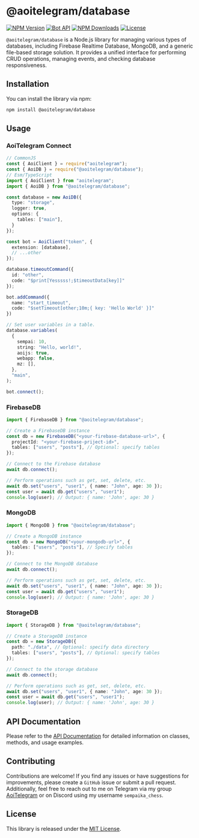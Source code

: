 # **@aoitelegram/database**

[![NPM Version](https://img.shields.io/npm/v/@aoitelegram/database)](https://www.npmjs.com/package/@aoitelegram/database)
[![Bot API](https://img.shields.io/badge/Bot%20API-v.7.2-00aced.svg?style=flat-square&logo=telegram)](https://core.telegram.org/bots/api)
[![NPM Downloads](https://img.shields.io/npm/dt/@aoitelegram/database.svg?maxAge=3600)](https://www.npmjs.com/package/@aoitelegram/database)
[![License](https://img.shields.io/npm/l/@aoitelegram/database)](https://github.com/aoitelegram/database/blob/main/LICENSE)

`@aoitelegram/database` is a Node.js library for managing various types of databases, including Firebase Realtime Database, MongoDB, and a generic file-based storage solution. It provides a unified interface for performing CRUD operations, managing events, and checking database responsiveness.

## Installation

You can install the library via npm:

```bash
npm install @aoitelegram/database
```

## Usage

### AoiTelegram Connect
```typescript
// CommonJS
const { AoiClient } = require("aoitelegram");
const { AoiDB } = require("@aoitelegram/database");
// Esm/TypeScript
import { AoiClient } from "aoitelegram";
import { AoiDB } from "@aoitelegram/database";

const database = new AoiDB({
  type: "storage",
  logger: true,
  options: {
    tables: ["main"],
  }
});

const bot = AoiClient("token", {
  extension: [database],
  // ...other
});

database.timeoutCommand({
  id: "other",
  code: "$print[Yesssss!;$timeoutData[key]]"
});

bot.addCommand({
  name: "start_timeout",
  code: "$setTimeout[other;10m;{ key: 'Hello World' }]"
})

// Set user variables in a table.
database.variables(
  {
    sempai: 10,
    string: "Hello, world!",
    aoijs: true,
    webapp: false,
    mz: [],
  },
  "main",
);

bot.connect();
```

### FirebaseDB

```typescript
import { FirebaseDB } from "@aoitelegram/database";

// Create a FirebaseDB instance
const db = new FirebaseDB("<your-firebase-database-url>", {
  projectId: "<your-firebase-priject-id>",
  tables: ["users", "posts"], // Optional: specify tables
});

// Connect to the Firebase database
await db.connect();

// Perform operations such as get, set, delete, etc.
await db.set("users", "user1", { name: "John", age: 30 });
const user = await db.get("users", "user1");
console.log(user); // Output: { name: 'John', age: 30 }
```

### MongoDB

```typescript
import { MongoDB } from "@aoitelegram/database";

// Create a MongoDB instance
const db = new MongoDB("<your-mongodb-url>", {
  tables: ["users", "posts"], // Specify tables
});

// Connect to the MongoDB database
await db.connect();

// Perform operations such as get, set, delete, etc.
await db.set("users", "user1", { name: "John", age: 30 });
const user = await db.get("users", "user1");
console.log(user); // Output: { name: 'John', age: 30 }
```

### StorageDB

```typescript
import { StorageDB } from "@aoitelegram/database";

// Create a StorageDB instance
const db = new StorageDB({
  path: "./data", // Optional: specify data directory
  tables: ["users", "posts"], // Optional: specify tables
});

// Connect to the storage database
await db.connect();

// Perform operations such as get, set, delete, etc.
await db.set("users", "user1", { name: "John", age: 30 });
const user = await db.get("users", "user1");
console.log(user); // Output: { name: 'John', age: 30 }
```

## API Documentation

Please refer to the [API Documentation](#) for detailed information on classes, methods, and usage examples.

## Contributing

Contributions are welcome! If you find any issues or have suggestions for improvements, please create a `GitHub` issue or submit a pull request. Additionally, feel free to reach out to me on Telegram via my group [AoiTelegram](https://t.me/aoitegram) or on Discord using my username `sempaika_chess`.

## License

This library is released under the [MIT License](https://github.com/aoitelegram/database/blob/main/LICENSE).
